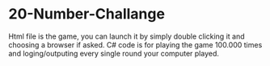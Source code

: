 # 20-Number-Challange
Html file is the game, you can launch it by simply double clicking it and choosing a browser if asked.
C# code is for playing the game 100.000 times and loging/outputing every single round your computer played.
